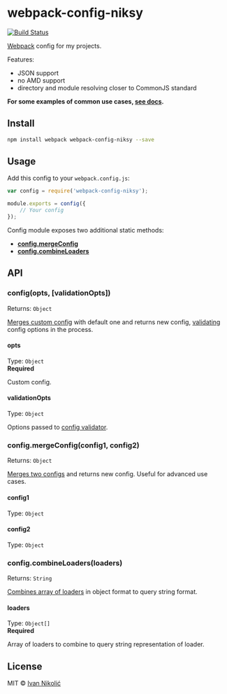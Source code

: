 # webpack-config-niksy

[![Build Status][ci-img]][ci]

[Webpack][webpack] config for my projects.

Features:

* JSON support
* no AMD support
* directory and module resolving closer to CommonJS standard

**For some examples of common use cases, [see docs][docs].**

## Install

```sh
npm install webpack webpack-config-niksy --save
```

## Usage

Add this config to your `webpack.config.js`:

```js
var config = require('webpack-config-niksy');

module.exports = config({
	// Your config
});
```

Config module exposes two additional static methods:

* [**config.mergeConfig**](#configmergeconfigconfig1-config2)
* [**config.combineLoaders**](#configcombineloadersloaders)

## API

### config(opts, [validationOpts])

Returns: `Object`

[Merges custom config][webpack-merge] with default one and returns new config, [validating][webpack-validator] config options in the process.

#### opts

Type: `Object`  
**Required**

Custom config.

#### validationOpts

Type: `Object`

Options passed to [config validator][webpack-validator].

### config.mergeConfig(config1, config2)

Returns: `Object`

[Merges two configs][webpack-merge] and returns new config. Useful for advanced use cases.

#### config1

Type: `Object`

#### config2

Type: `Object`

### config.combineLoaders(loaders)

Returns: `String`

[Combines array of loaders][webpack-combine-loaders] in object format to query string format.

#### loaders

Type: `Object[]`  
**Required**

Array of loaders to combine to query string representation of loader.

## License

MIT © [Ivan Nikolić](http://ivannikolic.com)

[ci]: https://travis-ci.org/niksy/webpack-config-niksy
[ci-img]: https://img.shields.io/travis/niksy/webpack-config-niksy.svg
[webpack]: https://webpack.github.io/
[webpack-merge]: https://github.com/survivejs/webpack-merge
[webpack-validator]: https://github.com/js-dxtools/webpack-validator
[webpack-combine-loaders]: https://github.com/jsdf/webpack-combine-loaders
[docs]: docs/README.md
